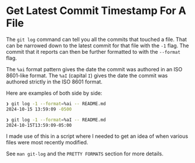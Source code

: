 # Get Latest Commit Timestamp For A File

The `git log` command can tell you all the commits that touched a file. That
can be narrowed down to the latest commit for that file with the `-1` flag. The
commit that it reports can then be further formatted to with the `--format`
flag.

The `%ai` format pattern gives the date the commit was authored in an ISO
8601-like format. The `%aI` (capital `I`) gives the date the commit was
authored strictly in the ISO 8601 format.

Here are examples of both side by side:

```bash
❯ git log -1 --format=%ai -- README.md
2024-10-15 13:59:09 -0500

❯ git log -1 --format=%aI -- README.md
2024-10-15T13:59:09-05:00
```

I made use of this in a script where I needed to get an idea of when various
files were most recently modified.

See `man git-log` and the `PRETTY FORMATS` section for more details.
